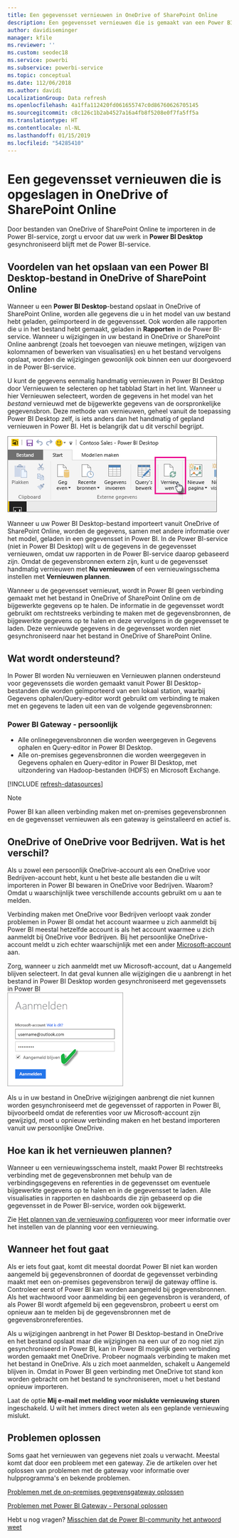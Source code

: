 ```yaml
---
title: Een gegevensset vernieuwen in OneDrive of SharePoint Online
description: Een gegevensset vernieuwen die is gemaakt van een Power BI Desktop-bestand in OneDrive of in SharePoint Online
author: davidiseminger
manager: kfile
ms.reviewer: ''
ms.custom: seodec18
ms.service: powerbi
ms.subservice: powerbi-service
ms.topic: conceptual
ms.date: 112/06/2018
ms.author: davidi
LocalizationGroup: Data refresh
ms.openlocfilehash: 4a1ffa112420fd061655747c0d86760626705145
ms.sourcegitcommit: c8c126c1b2ab4527a16a4fb8f5208e0f7fa5ff5a
ms.translationtype: HT
ms.contentlocale: nl-NL
ms.lasthandoff: 01/15/2019
ms.locfileid: "54285410"
---
```

# <a name="refresh-a-dataset-stored-on-onedrive-or-sharepoint-online"></a>Een gegevensset vernieuwen die is opgeslagen in OneDrive of SharePoint Online
Door bestanden van OneDrive of SharePoint Online te importeren in de Power BI-service, zorgt u ervoor dat uw werk in **Power BI Desktop** gesynchroniseerd blijft met de Power BI-service.

## <a name="advantages-of-storing-a-power-bi-desktop-file-on-onedrive-or-sharepoint-online"></a>Voordelen van het opslaan van een Power BI Desktop-bestand in OneDrive of SharePoint Online
Wanneer u een **Power BI Desktop**-bestand opslaat in OneDrive of SharePoint Online, worden alle gegevens die u in het model van uw bestand hebt geladen, geïmporteerd in de gegevensset. Ook worden alle rapporten die u in het bestand hebt gemaakt, geladen in **Rapporten** in de Power BI-service. Wanneer u wijzigingen in uw bestand in OneDrive or SharePoint Online aanbrengt (zoals het toevoegen van nieuwe metingen, wijzigen van kolomnamen of bewerken van visualisaties) en u het bestand vervolgens opslaat, worden die wijzigingen gewoonlijk ook binnen een uur doorgevoerd in de Power BI-service.

U kunt de gegevens eenmalig handmatig vernieuwen in Power BI Desktop door Vernieuwen te selecteren op het tabblad Start in het lint. Wanneer u hier Vernieuwen selecteert, worden de gegevens in het model van het *bestand* vernieuwd met de bijgewerkte gegevens van de oorspronkelijke gegevensbron. Deze methode van vernieuwen, geheel vanuit de toepassing Power BI Desktop zelf, is iets anders dan het handmatig of gepland vernieuwen in Power BI. Het is belangrijk dat u dit verschil begrijpt.

![](media/refresh-desktop-file-onedrive/pbix-refresh.png)

Wanneer u uw Power BI Desktop-bestand importeert vanuit OneDrive of SharePoint Online, worden de gegevens, samen met andere informatie over het model, geladen in een gegevensset in Power BI. In de Power BI-service (niet in Power BI Desktop) wilt u de gegevens in de gegevensset vernieuwen, omdat uw rapporten in de Power BI-service daarop gebaseerd zijn. Omdat de gegevensbronnen extern zijn, kunt u de gegevensset handmatig vernieuwen met **Nu vernieuwen** of een vernieuwingsschema instellen met **Vernieuwen plannen**.

Wanneer u de gegevensset vernieuwt, wordt in Power BI geen verbinding gemaakt met het bestand in OneDrive of SharePoint Online om de bijgewerkte gegevens op te halen. De informatie in de gegevensset wordt gebruikt om rechtstreeks verbinding te maken met de gegevensbronnen, de bijgewerkte gegevens op te halen en deze vervolgens in de gegevensset te laden. Deze vernieuwde gegevens in de gegevensset worden niet gesynchroniseerd naar het bestand in OneDrive of SharePoint Online.

## <a name="whats-supported"></a>Wat wordt ondersteund?
In Power BI worden Nu vernieuwen en Vernieuwen plannen ondersteund voor gegevenssets die worden gemaakt vanuit Power BI Desktop-bestanden die worden geïmporteerd van een lokaal station, waarbij Gegevens ophalen/Query-editor wordt gebruikt om verbinding te maken met en gegevens te laden uit een van de volgende gegevensbronnen:

### <a name="power-bi-gateway---personal"></a>Power BI Gateway - persoonlijk
* Alle onlinegegevensbronnen die worden weergegeven in Gegevens ophalen en Query-editor in Power BI Desktop.
* Alle on-premises gegevensbronnen die worden weergegeven in Gegevens ophalen en Query-editor in Power BI Desktop, met uitzondering van Hadoop-bestanden (HDFS) en Microsoft Exchange.

<!-- Refresh Data sources-->
[!INCLUDE [refresh-datasources](./includes/refresh-datasources.md)]

> [!NOTE]
> Power BI kan alleen verbinding maken met on-premises gegevensbronnen en de gegevensset vernieuwen als een gateway is geïnstalleerd en actief is.
> 
> 

## <a name="onedrive-or-onedrive-for-business-whats-the-difference"></a>OneDrive of OneDrive voor Bedrijven. Wat is het verschil?
Als u zowel een persoonlijk OneDrive-account als een OneDrive voor Bedrijven-account hebt, kunt u het beste alle bestanden die u wilt importeren in Power BI bewaren in OneDrive voor Bedrijven. Waarom? Omdat u waarschijnlijk twee verschillende accounts gebruikt om u aan te melden.

Verbinding maken met OneDrive voor Bedrijven verloopt vaak zonder problemen in Power BI omdat het account waarmee u zich aanmeldt bij Power BI meestal hetzelfde account is als het account waarmee u zich aanmeldt bij OneDrive voor Bedrijven. Bij het persoonlijke OneDrive-account meldt u zich echter waarschijnlijk met een ander [Microsoft-account](https://account.microsoft.com) aan.

Zorg, wanneer u zich aanmeldt met uw Microsoft-account, dat u Aangemeld blijven selecteert. In dat geval kunnen alle wijzigingen die u aanbrengt in het bestand in Power BI Desktop worden gesynchroniseerd met gegevenssets in Power BI  
    ![](media/refresh-desktop-file-onedrive/refresh_signin_keepmesignedin.png)

Als u in uw bestand in OneDrive wijzigingen aanbrengt die niet kunnen worden gesynchroniseerd met de gegevensset of rapporten in Power BI, bijvoorbeeld omdat de referenties voor uw Microsoft-account zijn gewijzigd, moet u opnieuw verbinding maken en het bestand importeren vanuit uw persoonlijke OneDrive.

## <a name="how-do-i-schedule-refresh"></a>Hoe kan ik het vernieuwen plannen?
Wanneer u een vernieuwingsschema instelt, maakt Power BI rechtstreeks verbinding met de gegevensbronnen met behulp van de verbindingsgegevens en referenties in de gegevensset om eventuele bijgewerkte gegevens op te halen en in de gegevensset te laden. Alle visualisaties in rapporten en dashboards die zijn gebaseerd op die gegevensset in de Power BI-service, worden ook bijgewerkt.

Zie [Het plannen van de vernieuwing configureren](refresh-scheduled-refresh.md) voor meer informatie over het instellen van de planning voor een vernieuwing.

## <a name="when-things-go-wrong"></a>Wanneer het fout gaat
Als er iets fout gaat, komt dit meestal doordat Power BI niet kan worden aangemeld bij gegevensbronnen of doordat de gegevensset verbinding maakt met een on-premises gegevensbron terwijl de gateway offline is. Controleer eerst of Power BI kan worden aangemeld bij gegevensbronnen. Als het wachtwoord voor aanmelding bij een gegevensbron is veranderd, of als Power BI wordt afgemeld bij een gegevensbron, probeert u eerst om opnieuw aan te melden bij de gegevensbronnen met de gegevensbronreferenties.

Als u wijzigingen aanbrengt in het Power BI Desktop-bestand in OneDrive en het bestand opslaat maar die wijzigingen na een uur of zo nog niet zijn gesynchroniseerd in Power BI, kan in Power BI mogelijk geen verbinding worden gemaakt met OneDrive. Probeer nogmaals verbinding te maken met het bestand in OneDrive. Als u zich moet aanmelden, schakelt u Aangemeld blijven in. Omdat in Power BI geen verbinding met OneDrive tot stand kon worden gebracht om het bestand te synchroniseren, moet u het bestand opnieuw importeren.

Laat de optie **Mij e-mail met melding voor mislukte vernieuwing sturen** ingeschakeld. U wilt het immers direct weten als een geplande vernieuwing mislukt.

## <a name="troubleshooting"></a>Problemen oplossen
Soms gaat het vernieuwen van gegevens niet zoals u verwacht. Meestal komt dat door een probleem met een gateway. Zie de artikelen over het oplossen van problemen met de gateway voor informatie over hulpprogramma's en bekende problemen.

[Problemen met de on-premises gegevensgateway oplossen](service-gateway-onprem-tshoot.md)

[Problemen met Power BI Gateway - Personal oplossen](service-admin-troubleshooting-power-bi-personal-gateway.md)

Hebt u nog vragen? [Misschien dat de Power BI-community het antwoord weet](http://community.powerbi.com/)

